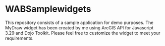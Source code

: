 # WABSamplewidgets
This repository consists of a sample application for demo purposes. The MyDraw widget has been created by me using ArcGIS API for Javascript 3.29 and Dojo Toolkit. Please feel free to customize the widget to meet your requirements.
